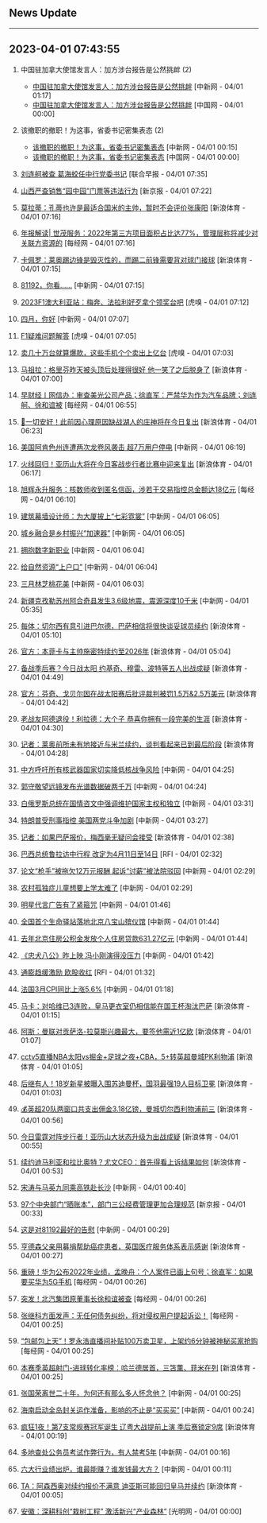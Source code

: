 ## News Update
---
2023-04-01 07:43:55
---
1. 中国驻加拿大使馆发言人：加方涉台报告是公然挑衅 (2)
    +  <a target="_blank" href="http://www.chinanews.com//gn/2023/04-01/9982471.shtml">中国驻加拿大使馆发言人：加方涉台报告是公然挑衅</a> [中新网 - 04/01 01:17]
    +  <a target="_blank" href="http://news.china.com.cn/2023-04/01/content_85205249.htm">中国驻加拿大使馆发言人：加方涉台报告是公然挑衅</a> [中国网 - 04/01 00:00]

2. 该撤职的撤职！为这事，省委书记密集表态 (2)
    +  <a target="_blank" href="http://www.chinanews.com//gn/2023/04-01/9982463.shtml">该撤职的撤职！为这事，省委书记密集表态</a> [中新网 - 04/01 00:15]
    +  <a target="_blank" href="http://news.china.com.cn/2023-04/01/content_85205231.htm">该撤职的撤职！为这事，省委书记密集表态</a> [中国网 - 04/01 00:00]

3. <a target="_blank" href="https://www.zaobao.com/realtime/china/story20230401-1378421">刘连舸被查 葛海蛟任中行党委书记</a> [联合早报 - 04/01 07:35]
4. <a target="_blank" href="https://www.bjnews.com.cn/detail-168026335614227.html">山西严查销售“园中园”门票等违法行为</a> [新京报 - 04/01 07:22]
5. <a target="_blank" href="https://k.sina.cn/article_2018499075_784fda0302001mi82.html?from=sports&subch=osport">莫拉蒂：孔蒂也许是最适合国米的主帅，暂时不会评价张康阳</a> [新浪体育 - 04/01 07:16]
6. <a target="_blank" href="https://www.nbd.com.cn/articles/2023-04-01/2740972.html">年报解读| 世茂服务：2022年第三方项目面积占比达77%，管理层称将减少对关联方资源的</a> [每经网 - 04/01 07:16]
7. <a target="_blank" href="https://k.sina.cn/article_2018499075_784fda0302001mi81.html?from=sports&subch=osport">卡佩罗：莱奥踢边锋是毁灭性的，而踢二前锋需要背对球门接球</a> [新浪体育 - 04/01 07:15]
8. <a target="_blank" href="http://www.chinanews.com//chuangyi/2023/04-01/9982500.shtml">81192，你看……</a> [中新网 - 04/01 07:15]
9. <a target="_blank" href="https://www.huxiu.com/article/1001368.html">2023F1澳大利亚站：梅奔、法拉利好歹拿个领奖台吧</a> [虎嗅 - 04/01 07:12]
10. <a target="_blank" href="http://www.chinanews.com//sh/shipin/cns/2023/04-01/news955503.shtml">四月，你好</a> [中新网 - 04/01 07:07]
11. <a target="_blank" href="https://www.huxiu.com/article/1001365.html">F1疑难问题解答</a> [虎嗅 - 04/01 07:05]
12. <a target="_blank" href="https://www.huxiu.com/article/999309.html">卖几十万台就算爆款，这些手机个个卖出上亿台</a> [虎嗅 - 04/01 07:03]
13. <a target="_blank" href="https://k.sina.cn/article_2018499075_784fda0302001mi7u.html?from=sports&subch=osport">马祖拉：格里芬昨天被头顶后处理得很好 他一笑了之后脱身了</a> [新浪体育 - 04/01 07:00]
14. <a target="_blank" href="https://www.nbd.com.cn/articles/2023-03-31/2740507.html">早财经丨网信办：审查美光公司产品；徐直军：严禁华为作为汽车品牌；刘连舸、徐和谊被</a> [每经网 - 04/01 06:55]
15. <a target="_blank" href="https://k.sina.cn/article_2018499075_784fda0302001mi7c.html?from=sports&subch=osport">🙏一切安好！此前因心理原因缺战湖人的庄神将在今日复出</a> [新浪体育 - 04/01 06:23]
16. <a target="_blank" href="http://www.chinanews.com//gj/2023/04-01/9982496.shtml">美国阿肯色州连遭两次龙卷风袭击 超7万用户停电</a> [中新网 - 04/01 06:19]
17. <a target="_blank" href="https://k.sina.cn/article_2018499075_784fda0302001mi7b.html?from=sports&subch=osport">火线回归！亚历山大将在今日客战步行者比赛中迎来复出</a> [新浪体育 - 04/01 06:17]
18. <a target="_blank" href="https://www.nbd.com.cn/articles/2023-04-01/2740964.html">旭辉永升服务：核数师收到匿名信函，涉若干交易指控总金额达18亿元</a> [每经网 - 04/01 06:10]
19. <a target="_blank" href="http://www.chinanews.com//cj/2023/04-01/9982494.shtml">建筑幕墙设计师：为大厦披上“七彩霓裳”</a> [中新网 - 04/01 06:05]
20. <a target="_blank" href="http://www.chinanews.com//gn/2023/04-01/9982495.shtml">城乡融合是乡村振兴“加速器”</a> [中新网 - 04/01 06:05]
21. <a target="_blank" href="http://www.chinanews.com//cj/2023/04-01/9982493.shtml">拥抱数字新职业</a> [中新网 - 04/01 06:04]
22. <a target="_blank" href="http://www.chinanews.com//gn/2023/04-01/9982492.shtml">给自然资源“上户口”</a> [中新网 - 04/01 06:04]
23. <a target="_blank" href="http://www.chinanews.com//sh/2023/04-01/9982491.shtml">三月林芝桃花美</a> [中新网 - 04/01 06:03]
24. <a target="_blank" href="http://www.chinanews.com//sh/2023/04-01/9982490.shtml">新疆克孜勒苏州阿合奇县发生3.6级地震，震源深度10千米</a> [中新网 - 04/01 05:35]
25. <a target="_blank" href="https://k.sina.cn/article_2018499075_784fda0302001mi6t.html?from=sports&subch=osport">每体：切尔西有意引进巴尔德，巴萨相信将很快谈妥球员续约</a> [新浪体育 - 04/01 05:10]
26. <a target="_blank" href="https://k.sina.cn/article_2018499075_784fda0302001mi6r.html?from=sports&subch=osport">官方：本菲卡与主帅施密特续约至2026年</a> [新浪体育 - 04/01 05:04]
27. <a target="_blank" href="https://k.sina.cn/article_2018499075_784fda0302001mi6n.html?from=sports&subch=osport">备战季后赛？今日战太阳 约基奇、穆雷、波特等五人出战成疑</a> [新浪体育 - 04/01 04:49]
28. <a target="_blank" href="https://k.sina.cn/article_2018499075_784fda0302001mi6m.html?from=sports&subch=osport">官方：芬奇、戈贝尔因在战太阳赛后批评裁判被罚1.5万&2.5万美元</a> [新浪体育 - 04/01 04:42]
29. <a target="_blank" href="https://k.sina.cn/article_2018499075_784fda0302001mi6j.html?from=sports&subch=osport">老战友阿德退役！利拉德：大个子 恭喜你拥有一段完美的生涯</a> [新浪体育 - 04/01 04:30]
30. <a target="_blank" href="https://k.sina.cn/article_2018499075_784fda0302001mi6h.html?from=sports&subch=osport">记者：莱奥前所未有地接近与米兰续约，谈判看起来已到最后阶段</a> [新浪体育 - 04/01 04:28]
31. <a target="_blank" href="http://www.chinanews.com//gj/2023/04-01/9982485.shtml">中方呼吁所有核武器国家切实降低核战争风险</a> [中新网 - 04/01 04:25]
32. <a target="_blank" href="http://www.chinanews.com//gn/2023/04-01/9982488.shtml">郭守敬望远镜发布光谱数据破两千万</a> [中新网 - 04/01 04:24]
33. <a target="_blank" href="http://www.chinanews.com//gj/2023/04-01/9982484.shtml">白俄罗斯总统在国情咨文中强调维护国家主权和独立</a> [中新网 - 04/01 03:31]
34. <a target="_blank" href="http://www.chinanews.com//gj/2023/04-01/9982483.shtml">特朗普受刑事指控 美国两党斗争加剧</a> [中新网 - 04/01 03:27]
35. <a target="_blank" href="https://k.sina.cn/article_2018499075_784fda0302001mi63.html?from=sports&subch=osport">记者：如果巴萨报价，梅西毫无疑问会接受</a> [新浪体育 - 04/01 02:38]
36. <a target="_blank" href="https://www.rfi.fr/cn/%E8%B4%A2%E7%BB%8F%E5%BF%AB%E8%AE%AF/20230331-%E6%AC%A7%E5%85%83%E5%8C%BA%E5%92%8C%E7%BE%8E%E5%9B%BD%E9%80%9A%E8%86%A8%E8%B6%8B%E7%BC%93-%E5%86%B3%E7%AD%96%E8%80%85%E6%9D%BE%E5%8F%A3%E6%B0%94">巴西总统鲁拉访中行程 改定为4月11日至14日</a> [RFI - 04/01 02:32]
37. <a target="_blank" href="http://www.chinanews.com//sh/2023/04-01/9982481.shtml">论文“枪手”被拖欠12万元报酬 起诉“讨薪”被法院驳回</a> [中新网 - 04/01 02:29]
38. <a target="_blank" href="http://www.chinanews.com//sh/2023/04-01/9982480.shtml">农村孤独症儿童想要上学太难了</a> [中新网 - 04/01 02:29]
39. <a target="_blank" href="http://www.chinanews.com//cj/2023/04-01/9982478.shtml">明星代言广告有了紧箍咒</a> [中新网 - 04/01 01:46]
40. <a target="_blank" href="http://www.chinanews.com//sh/2023/04-01/9982475.shtml">全国首个生命驿站落地北京八宝山殡仪馆</a> [中新网 - 04/01 01:44]
41. <a target="_blank" href="http://www.chinanews.com//cj/2023/04-01/9982476.shtml">去年北京住房公积金发放个人住房贷款631.27亿元</a> [中新网 - 04/01 01:44]
42. <a target="_blank" href="http://www.chinanews.com//cul/2023/04-01/9982474.shtml">《忠犬八公》昨上映 冯小刚演得没压力</a> [中新网 - 04/01 01:42]
43. <a target="_blank" href="https://www.rfi.fr/cn/%E5%9B%BD%E9%99%85%E6%8A%A5%E9%81%93/20230331-%E5%B7%B4%E8%A5%BF%E6%80%BB%E7%BB%9F%E9%B2%81%E6%8B%89%E8%AE%BF%E4%B8%AD%E8%A1%8C%E7%A8%8B-%E6%94%B9%E5%AE%9A%E4%B8%BA4%E6%9C%8811%E6%97%A5%E8%87%B314%E6%97%A5">通膨趋缓激励 欧股收红</a> [RFI - 04/01 01:32]
44. <a target="_blank" href="http://www.chinanews.com//cj/2023/04-01/9982472.shtml">法国3月CPI同比上涨5.6%</a> [中新网 - 04/01 01:18]
45. <a target="_blank" href="https://k.sina.cn/article_2018499075_784fda0302001mi5g.html?from=sports&subch=osport">马卡：对哈维已3连败，皇马更衣室仍相信能在国王杯淘汰巴萨</a> [新浪体育 - 04/01 01:15]
46. <a target="_blank" href="https://k.sina.cn/article_2018499075_784fda0302001mi5f.html?from=sports&subch=osport">阿斯：曼联对贡萨洛-拉莫斯兴趣最大，要签他需近1亿欧</a> [新浪体育 - 04/01 01:07]
47. <a target="_blank" href="https://k.sina.cn/article_1685707867_6479dc5b00101a8o7.html?from=sports&subch=cnfootball">cctv5直播NBA太阳vs掘金+足球之夜+CBA，5+转英超曼城PK利物浦</a> [新浪体育 - 04/01 01:05]
48. <a target="_blank" href="https://k.sina.cn/article_3181157500_bd9c9c7c00101n6qu.html?from=sports&subch=badminton">后继有人！18岁新星被曝入围苏迪曼杯，国羽最强19人目标卫冕</a> [新浪体育 - 04/01 01:03]
49. <a target="_blank" href="https://k.sina.cn/article_2018499075_784fda0302001mi59.html?from=sports&subch=osport">💰英超20队两窗口共支出佣金3.18亿镑，曼城切尔西利物浦前三</a> [新浪体育 - 04/01 00:56]
50. <a target="_blank" href="https://k.sina.cn/article_2018499075_784fda0302001mi5c.html?from=sports&subch=osport">今日雷霆对阵步行者！亚历山大状态升级为出战成疑</a> [新浪体育 - 04/01 00:55]
51. <a target="_blank" href="https://k.sina.cn/article_2018499075_784fda0302001mi58.html?from=sports&subch=osport">续约迪马利亚和拉比奥特？尤文CEO：首先得看上诉结果如何</a> [新浪体育 - 04/01 00:53]
52. <a target="_blank" href="http://www.chinanews.com//gn/shipin/cns-d/2023/04-01/news955502.shtml">宋涛与马英九同乘高铁赴长沙</a> [中新网 - 04/01 00:40]
53. <a target="_blank" href="https://www.bjnews.com.cn/detail-168027081314399.html">97个中央部门“晒账本”，部门三公经费管理更加合理规范</a> [新京报 - 04/01 00:33]
54. <a target="_blank" href="http://www.chinanews.com//gn/shipin/cns/2023/04-01/news955501.shtml">这是对81192最好的告慰</a> [中新网 - 04/01 00:29]
55. <a target="_blank" href="https://k.sina.cn/article_2018499075_784fda0302001mi50.html?from=sports&subch=osport">亨德森父亲用募捐帮助癌症患者，英国医疗服务体系表示感谢</a> [新浪体育 - 04/01 00:27]
56. <a target="_blank" href="https://www.nbd.com.cn/articles/2023-04-01/2740970.html">重磅！华为公布2022年业绩，孟晚舟：个人案件已画上句号；徐直军：如果要买华为5G手机</a> [每经网 - 04/01 00:26]
57. <a target="_blank" href="https://www.nbd.com.cn/articles/2023-04-01/2740969.html">突发！北汽集团原董事长徐和谊被查</a> [每经网 - 04/01 00:26]
58. <a target="_blank" href="https://www.nbd.com.cn/articles/2023-04-01/2740968.html">张继科方面发声：无任何债务纠纷，将对侵权用户提起诉讼！</a> [每经网 - 04/01 00:25]
59. <a target="_blank" href="https://www.nbd.com.cn/articles/2023-04-01/2740967.html">“包邮包上天”！罗永浩直播间补贴100万卖卫星，上架约6分钟被神秘买家抢购</a> [每经网 - 04/01 00:25]
60. <a target="_blank" href="https://k.sina.cn/article_2018499075_784fda0302001mi4z.html?from=sports&subch=osport">本赛季英超射门-进球转化率榜：哈兰德居首，三笘薫、菲米在列</a> [新浪体育 - 04/01 00:25]
61. <a target="_blank" href="http://www.chinanews.com//cul/2023/04-01/9982466.shtml">张国荣离世二十年，为何还有那么多人怀念他？</a> [中新网 - 04/01 00:25]
62. <a target="_blank" href="http://www.chinanews.com//cj/2023/04-01/9982465.shtml">海南启动全岛封关运作准备，影响的不止是“买买买”</a> [中新网 - 04/01 00:24]
63. <a target="_blank" href="https://k.sina.cn/article_5330749727_13dbcc91f00101axqz.html?from=sports&subch=cba">疯狂1夜！第7支常规赛冠军诞生 辽粤大战提前上演 季后赛锁定9席</a> [新浪体育 - 04/01 00:19]
64. <a target="_blank" href="http://www.chinanews.com//sh/2023/04-01/9982464.shtml">多地查处公务员考试作弊行为，有人禁考5年</a> [中新网 - 04/01 00:16]
65. <a target="_blank" href="http://www.chinanews.com//cj/2023/04-01/9982467.shtml">六大行业绩出炉，谁最能赚？谁发钱最大方？</a> [中新网 - 04/01 00:11]
66. <a target="_blank" href="https://k.sina.cn/article_2018499075_784fda0302001mi4t.html?from=sports&subch=osport">TA：阿森西奥对续约报价不满意 迪亚斯可能回归皇马并续约</a> [新浪体育 - 04/01 00:05]
67. <a target="_blank" href="https://politics.gmw.cn/2023-04/01/content_36470027.htm">安徽：深耕科创“栽树工程” 激活新兴“产业森林”</a> [光明网 - 04/01 00:00]
